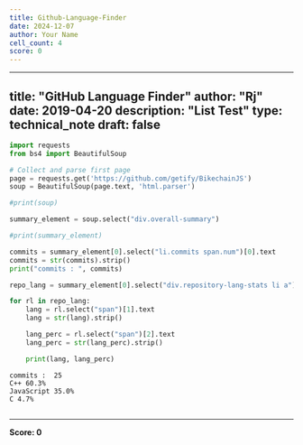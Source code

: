 ```yaml
---
title: Github-Language-Finder
date: 2024-12-07
author: Your Name
cell_count: 4
score: 0
---
```


---
title: "GitHub Language Finder"
author: "Rj"
date: 2019-04-20
description: "List Test"
type: technical_note
draft: false
---

```python
import requests
from bs4 import BeautifulSoup
```


```python
# Collect and parse first page
page = requests.get('https://github.com/getify/BikechainJS')
soup = BeautifulSoup(page.text, 'html.parser')    

#print(soup)

summary_element = soup.select("div.overall-summary")

#print(summary_element)

commits = summary_element[0].select("li.commits span.num")[0].text
commits = str(commits).strip()
print("commits : ", commits)

repo_lang = summary_element[0].select("div.repository-lang-stats li a")

for rl in repo_lang:
    lang = rl.select("span")[1].text
    lang = str(lang).strip()        

    lang_perc = rl.select("span")[2].text
    lang_perc = str(lang_perc).strip()

    print(lang, lang_perc)
```

    commits :  25
    C++ 60.3%
    JavaScript 35.0%
    C 4.7%



```python

```


---
**Score: 0**